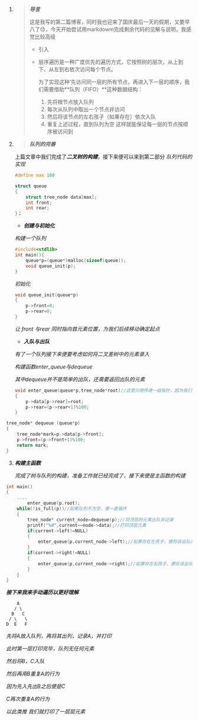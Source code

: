 1. > ***导言***
   >
   > 这是我写的第二篇博客，同时我也迎来了国庆最后一天的假期，又要早八了:sweat:，今天开始尝试用markdowm完成剩余代码的见解与说明，我感觉比较高级
   >
   > * 引入 
   >
   > * 层序遍历是一种广度优先的遍历方式，它按照树的层次，从上到下、从左到右依次访问每个节点。
   >
   >   为了实现这种‘先访问同一层的所有节点，再进入下一层的顺序，我们需要借助**队列（FIFO）**这种数据结构： 
   >
   >   1. 先将根节点放入队列  
   >   2. 每次从队列中取出一个节点并访问
   >   3. 然后将该节点的左右孩子（如果存在）依次入队 
   >   4. 重复上述过程，直到队列为空  这样就能保证每一层的节点按顺序被访问到

2. > ***队列的完善***

   上篇文章中我们完成了***二叉树的构建***，接下来便可以来到第二部分 *队列代码的实现*  

   ```c
   #define max 100
   
   struct queue
   {
       struct tree_node data[max];
       int front;
       int rear;
   }；
   ```

   *  ***创建与初始化***

   *构建一个队列*

   ```c
   #include<stdlib>
   int main(){
       queue*p=(queue*)malloc(sizeof(queue));
       void queue_init(p);
   }
   ```

   *初始化*

   ```c
   void queue_init(queue*p)
   {
       p->front=0;
       p->rear=0;
   }
   ```

      *让 front 与rear 同时指向首元素位置，为我们后续移动确定起点*

   * ***入队与出队***

   *有了一个队列接下来便要考虑如何将二叉差树中的元素录入*

   *构建函数enter_queue与dequeue*

   *其中dequeue并不是简单的出队，还需要返回出队的元素*

   ```c
   void enter_queue(queue*p,tree_node*root)//这里只用传递一级指针，因为我们并不用改变该一级指针
   {
       p->data[p->rear]=root;
       p->rear=(p->rear+1)%100;
   }
   ```

```c
tree_node* dequeue (queue*p)
{
    tree_node*mark=p->data[p->front];
    p->front=(p->front+1)%100;
    return mark;
}
```

3. ***构建主函数***

   *完成了树与队列的构建，准备工作就已经完成了，接下来便是主函数的构建*

```c
int main()
{
    ....
        enter_queue(p,root);
    while(!is_full(p))//如果队列不为空，便一直循环
    {
        tree_node* current_node=dequeue(p);//将顶层的元素出队并记录
        printf("%d",current——node->data);//打印顶层元素
        if(current->left!=NULL)
        {
            enter_queue(p,current_node->left);//如果存在左孩子，便将该出队元素的左孩子入队，也就是下一层元素
        }
        if(current->right!=NULL)
        {
            enter_queue(p,current_node->right);//如果存在右孩子，便将该出队元素的右孩子入队
        }
    }
}
```

***接下来我来手动遍历以更好理解***         

        A
       / \
      B   C
     / \   \
    D  E   F

*先将A放入队列，再将其出列，记录A，并打印* 

*此时第一层打印完毕，队列无任何元素*

 *然后将B，C入队* 

*然后再用B重复A的行为* 

*因为先入先出B之后便是C* 

*C再次重复A的行为*

 *以此类推 我们就打印了一层层元素*

